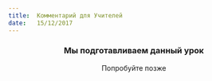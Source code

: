 ```yaml
---
title:  Комментарий для Учителей
date:   15/12/2017
---
```


### <center>Мы подготавливаем данный урок</center>
<center>Попробуйте позже</center>